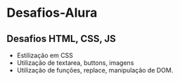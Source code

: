 # Desafios-Alura
## Desafios HTML, CSS, JS

- Estilização em CSS 
- Utilização de textarea, buttons, imagens
- Utilização de funções, replace, manipulação de DOM.
